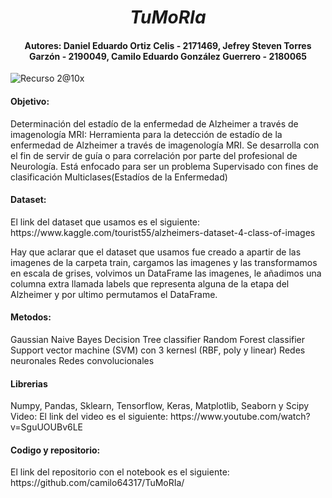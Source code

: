 <h1 align="center"><em> TuMoRIa </em></h1>


<h4 align="center">Autores: Daniel Eduardo Ortiz Celis - 2171469, Jefrey Steven Torres Garzón - 2190049, Camilo Eduardo González Guerrero - 2180065
</h4>


![Recurso 2@10x](https://user-images.githubusercontent.com/20091905/219105281-2affc680-3bd8-4234-9f23-ef6b66ea7006.png)

<h4> Objetivo:</h4>


Determinación del estadío de la enfermedad de Alzheimer a través de imagenología MRI: Herramienta para la detección de estadío de la enfermedad de Alzheimer a través de imagenología MRI. Se desarrolla con el fin de servir de guía o para correlación por parte del profesional de Neurología. Está enfocado para ser un problema Supervisado con fines de clasificación Multiclases(Estadíos de la Enfermedad)

<h4>  Dataset:</h4>
El link del dataset que usamos es el siguiente: https://www.kaggle.com/tourist55/alzheimers-dataset-4-class-of-images

Hay que aclarar que el dataset que usamos fue creado a apartir de las imagenes de la carpeta train, cargamos las imagenes y las transformamos en escala de grises, volvimos un DataFrame las imagenes, le añadimos una columna extra llamada labels que representa alguna de la etapa del Alzheimer y por ultimo permutamos el DataFrame.

<h4>  Metodos:</h4>
Gaussian Naive Bayes
Decision Tree classifier
Random Forest classifier
Support vector machine (SVM) con 3 kernesl (RBF, poly y linear)
Redes neuronales
Redes convolucionales

<h4>  Librerias</h4>
Numpy, Pandas, Sklearn, Tensorflow, Keras, Matplotlib, Seaborn y Scipy
Video:
El link del video es el siguiente: https://www.youtube.com/watch?v=SguUOUBv6LE

<h4> Codigo y repositorio:</h4>
El link del repositorio con el notebook es el siguiente: https://github.com/camilo64317/TuMoRIa/
